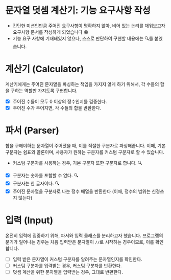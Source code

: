 # 문자열 덧셈 계산기: 기능 요구사항 작성

- 간단한 미션인만큼 주어진 요구사항이 명확하지 않아,
  비어 있는 논리를 채워보고자 요구사항 문서를 작성하게 되었습니다 😁
- 기능 요구 사항에 기재돼있지 않으나, 스스로 판단하여 구현할 내용에는 🔍를 붙였습니다.

# 계산기 (Calculator)

계산기에게는 주어진 문자열을 파싱하는 책임을 가지지 않게 하기 위해서,
각 수들의 합을 구하는 역할만 가지도록 구현합니다.

- [x] 주어진 수들이 모두 0 이상의 정수인지를 검증한다.
- [x] 주어진 수가 주어지면, 각 수들의 합을 반환한다.

# 파서 (Parser)

합을 구해야하는 문자열이 주어졌을 때, 이를 적절한 구분자로 파싱해줍니다.
이때, 기본 구분자는 쉼표와 콜론이며, 사용자가 원하는 구분자를 커스텀 구분자로 할 수 있습니다.

- 커스텀 구분자를 사용하는 경우, 기본 구분자 또한 구분자로 합니다. 🔍


- [x] 구분자는 숫자를 포함할 수 없다. 🔍
- [x] 구분자는 한 글자이다. 🔍
- [x] 주어진 문자열을 구분자로 나눈 정수 배열을 반환한다 (이때, 정수의 범위는 신경쓰지 않는다)

# 입력 (Input)

온전히 입력에 집중하기 위해, 파서와 입력 클래스를 분리하고자 했습니다.
프로그램의 분기가 일어나는 경우는 처음 입력받은 문자열이 `//`로 시작하는 경우이므로, 이를 확인합니다.

- [ ] 입력 받은 문자열이 커스텀 구분자를 알려주는 문자열인지를 확인한다.
- [ ] 커스텀 구분자를 입력받는 경우, 커스텀 구분자를 반환한다.
- [ ] 덧셈 계산을 위한 문자열을 입력받는 경우, 그대로 반환한다.